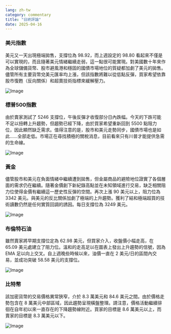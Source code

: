 ```yaml
---
lang: zh-tw
category: commentary
title: "日終評論"
date: 2025-04-16
---
```


### 美元指數

美元又一天出現極端拋售，支撐位為 98.92，而上週設定的 98.80 看起來不僅是可以實現的，而且隨著美元情緒繼續走弱，這一點很可能實現。對美國數十年來作為全球儲備貨幣、股市避風港和穩固的國債市場地位的質疑都加劇了美元的拋售。儘管所有主要貨幣兌美元匯率均上漲，但該指數將難以從低點反彈，買家希望依靠股市復甦（反向關係）和超賣技術指標來緩解壓力。

![Image](https://markleighedu.github.io/img/Apr-2025/16-Apr-2025/usdindex.jpg)

### 標普500指數

由於賣家測試了 5246 支撐位，午後反彈才收復部分日內跌幅。今天的下跌可能不足以扭轉上升趨勢，但趨勢已經下降，由於買家希望重新回到 5500 點阻力位，因此顯然缺乏需求。值得注意的是，股市和美元走勢同步，國債市場也是如此……全部走低。市場正在尋找積極的關稅消息，目前看來只有川普才能提供急需的生命線。  

![Image](https://markleighedu.github.io/img/Apr-2025/16-Apr-2025/sp500.jpg)

### 黃金

儘管股市和美元在負面情緒中繼續遭到拋售，但金屬商品的避險地位證實了各個層面的需求仍在繼續。隨著金價創下新紀錄高點並在未知領域進行交易，缺乏相關阻力位使得金價有繼續這一歷史性反彈的空間。再次上漲 90 美元以上，阻力位為 3342 美元。與美元的反比關係加劇了極端的上升趨勢。獲利了結和極端超買的技術讀數仍然是任何實質回調的誘因。每日支撐位為 3249 美元。 

![Image](https://markleighedu.github.io/img/Apr-2025/16-Apr-2025/gold.jpg)

### 布倫特石油

雖然賣家將早期支撐位定為 62.98 美元，但買家介入，收盤價小幅走高，在 65.09 美元處建立了阻力位。溫和的走高足以在圖表上發出上升趨勢的信號，因為 EMA 足以向上交叉。自上週晚些時候以來，油價一直在 2 美元/日的區間內交易，並成功突破 58.58 美元的支撐位。 

![Image](https://markleighedu.github.io/img/Apr-2025/16-Apr-2025/brentoil.jpg)

### 比特幣

該加密貨幣的交易價格異常狹窄，介於 8.3 萬美元和 84.6 美元之間。由於價格走勢包含在 8 萬美元中部區域，因此趨勢呈現橫盤整理。請注意，價格活動繼續徘徊在自年初以來一直存在的下降趨勢線附近。買家的目標是 8.6 萬美元以上，而賣家的目標是 8.3 萬美元以下。

![Image](https://markleighedu.github.io/img/Apr-2025/16-Apr-2025/bitcoin.jpg)

